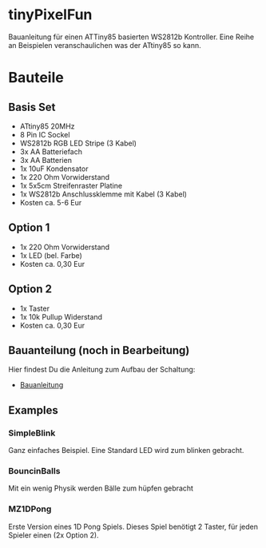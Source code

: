 # tinyPixelFun
Bauanleitung für einen ATTiny85 basierten WS2812b Kontroller. Eine Reihe an Beispielen veranschaulichen was der ATtiny85 so kann.

# Bauteile

## Basis Set

* ATtiny85 20MHz
* 8 Pin IC Sockel
* WS2812b RGB LED Stripe (3 Kabel)
* 3x AA Batteriefach
* 3x AA Batterien
* 1x 10uF Kondensator
* 1x 220 Ohm Vorwiderstand
* 1x 5x5cm Streifenraster Platine 
* 1x WS2812b Anschlussklemme mit Kabel (3 Kabel)
* Kosten ca. 5-6 Eur

## Option 1
* 1x 220 Ohm Vorwiderstand
* 1x LED (bel. Farbe)
* Kosten ca. 0,30 Eur

## Option 2
* 1x Taster
* 1x 10k Pullup Widerstand 
* Kosten ca. 0,30 Eur

## Bauanteilung (noch in Bearbeitung)

Hier findest Du die Anleitung zum Aufbau der Schaltung:
* [Bauanleitung](https://htmlpreview.github.io/?https://github.com/dermicha/tinyPixelFun/blob/master/Bauanleitung/CMS-CoderDojo.html)

## Examples

### SimpleBlink 

Ganz einfaches Beispiel. Eine Standard LED wird zum blinken gebracht. 

### BouncinBalls

Mit ein wenig Physik werden Bälle zum hüpfen gebracht

### MZ1DPong

Erste Version eines 1D Pong Spiels. Dieses Spiel benötigt 2 Taster, für jeden Spieler einen (2x Option 2).  
